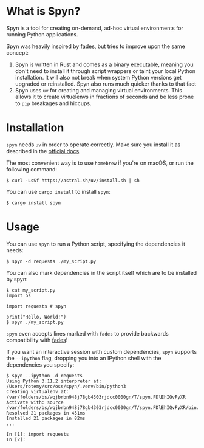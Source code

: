 # What is Spyn?

Spyn is a tool for creating on-demand, ad-hoc virtual environments for running Python applications.

Spyn was heavily inspired by [fades](https://fades.readthedocs.io/en/latest/index.html), but tries to improve upon the same concept:
1. Spyn is written in Rust and comes as a binary executable, meaning you don't need to install it through script wrappers or taint your local Python installation. It will also not break when system Python versions get upgraded or reinstalled. Spyn also runs much quicker thanks to that fact
2. Spyn uses `uv` for creating and managing virtual environments. This allows it to create virtuelenvs in fractions of seconds and be less prone to `pip` breakages and hiccups.

# Installation

`spyn` needs `uv` in order to operate correctly. Make sure you install it as described in the [official docs](https://github.com/astral-sh/uv).

The most convenient way is to use `homebrew` if you're on macOS, or run the following command:

```
$ curl -LsSf https://astral.sh/uv/install.sh | sh
```

You can use `cargo install` to install `spyn`:

```
$ cargo install spyn
```

# Usage

You can use `spyn` to run a Python script, specifying the dependencies it needs:

```
$ spyn -d requests ./my_script.py
```

You can also mark dependencies in the script itself which are to be installed by spyn:

```
$ cat my_script.py
import os

import requests # spyn

print("Hello, World!")
$ spyn ./my_script.py
```
`spyn` even accepts lines marked with `fades` to provide backwards compatibility with [fades](https://fades.readthedocs.io/en/latest/index.html)!

If you want an interactive session with custom dependencies, `spyn` supports the `--ipython` flag, dropping you into an IPython shell with the dependencies you specify:

```
$ spyn --ipython -d requests
Using Python 3.11.2 interpreter at: /Users/rotemy/src/oss/spyn/.venv/bin/python3
Creating virtualenv at: /var/folders/bs/wqjbrbn948j78gb4303rjdcc0000gn/T/spyn.FDlEhIQvFyXR
Activate with: source /var/folders/bs/wqjbrbn948j78gb4303rjdcc0000gn/T/spyn.FDlEhIQvFyXR/bin/activate
Resolved 21 packages in 451ms
Installed 21 packages in 82ms
...

In [1]: import requests
In [2]: 
```